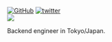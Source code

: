 [![GitHub](https://img.shields.io/github/followers/Hee-San?style=social&label=Follow)](https://github.com/Hee-San)
[![twitter](https://img.shields.io/twitter/follow/hee_san_?style=social&label=Follow)](https://twitter.com/hee_san_)  
![](https://komarev.com/ghpvc/?username=Hee-San&style=flat)

Backend engineer in Tokyo/Japan.
